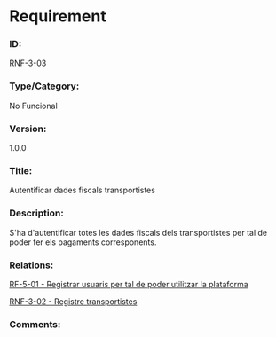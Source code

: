 # Requirement

### ID:
RNF-3-03

### Type/Category:
No Funcional

### Version:
1.0.0

### Title:
Autentificar dades fiscals transportistes

### Description:
S'ha d'autentificar totes les dades fiscals dels transportistes per tal de poder fer els pagaments corresponents.

### Relations:
[RF-5-01 - Registrar usuaris per tal de poder utilitzar la plataforma](../tecnics/RF-5-01.md)

[RNF-3-02 - Registre transportistes](./RNF-3-02.md)

### Comments:
